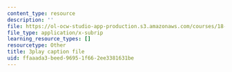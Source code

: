 ```yaml
---
content_type: resource
description: ''
file: https://ol-ocw-studio-app-production.s3.amazonaws.com/courses/18-01sc-single-variable-calculus-fall-2010/ffaaada3beed96951f662ee3381631be_PNTnmH6jsRI.srt
file_type: application/x-subrip
learning_resource_types: []
resourcetype: Other
title: 3play caption file
uid: ffaaada3-beed-9695-1f66-2ee3381631be
---
```

